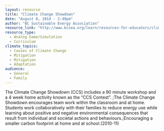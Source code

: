 ```yaml
---
layout: resource
title: "Climate Change Showdown"
date: "August 8, 2014 - 2:49pm"
author: "BC Sustainable Energy Association"
resource_link: "http://www.bcsea.org/learn/resources-for-educators/climate-change-showdown"
resource_type:
  - Analog Game/Simulation
  - Curriculum
climate_topics:
  - Causes of Climate Change
  - Mitigation
  - Mitigation
  - Adaptation
audience:
  - General
  - Family
---
```


The Climate Change Showdown (CCS) includes a 90 minute workshop and a 4 week home activity known as the “CCS Contest”. ;The Climate Change Showdown encourages team work within the classroom and at home. Students work collaboratively with their families to reduce energy use while learning about positive and negative environmental consequences that result from individual and societal actions and behaviours.;Encouraging a smaller carbon footprint at home and at school.(2010-11)